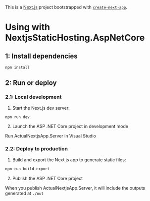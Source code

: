This is a [Next.js](https://nextjs.org/) project bootstrapped with [`create-next-app`](https://github.com/vercel/next.js/tree/canary/packages/create-next-app).

# Using with NextjsStaticHosting.AspNetCore

## 1: Install dependencies

  ```bash
  npm install
  ```

## 2: Run or deploy

### 2.1: Local development

1. Start the Next.js dev server:

  ```bash
  npm run dev
  ```

2. Launch the ASP .NET Core project in development mode

  Run ActualNextjsApp.Server in Visual Studio

### 2.2: Deploy to production

1. Build and export the Next.js app to generate static files:

  ```bash
  npm run build-export
  ```

2. Publish the ASP .NET Core project

  When you publish ActualNextjsApp.Server, it will include the outputs generated at `./out`
